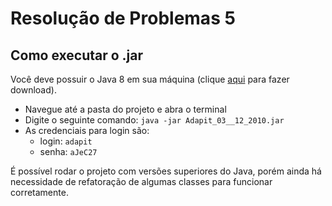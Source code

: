 # Resolução de Problemas 5
## Como executar o .jar
Você deve possuir o Java 8 em sua máquina (clique [aqui](https://www.oracle.com/br/java/technologies/javase/javase8-archive-downloads.html) para fazer download).
- Navegue até a pasta do projeto e abra o terminal
- Digite o seguinte comando:
``java -jar Adapit_03__12_2010.jar``
- As credenciais para login são:
  - login: ``adapit``
  - senha: ``aJeC27``

É possível rodar o projeto com versões superiores do Java, porém ainda há necessidade de refatoração de algumas classes para funcionar corretamente.
